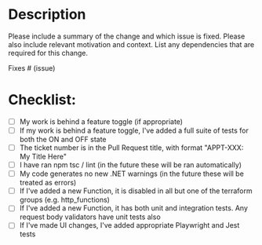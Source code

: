 # Description

Please include a summary of the change and which issue is fixed. Please also include relevant motivation and context. List any dependencies that are required for this change.

Fixes # (issue)

# Checklist:

- [ ] My work is behind a feature toggle (if appropriate)
- [ ] If my work is behind a feature toggle, I've added a full suite of tests for both the ON and OFF state
- [ ] The ticket number is in the Pull Request title, with format "APPT-XXX: My Title Here"
- [ ] I have ran npm tsc / lint (in the future these will be ran automatically)
- [ ] My code generates no new .NET warnings (in the future these will be treated as errors)
- [ ] If I've added a new Function, it is disabled in all but one of the terraform groups (e.g. http_functions)
- [ ] If I've added a new Function, it has both unit and integration tests. Any request body validators have unit tests also
- [ ] If I've made UI changes, I've added appropriate Playwright and Jest tests
